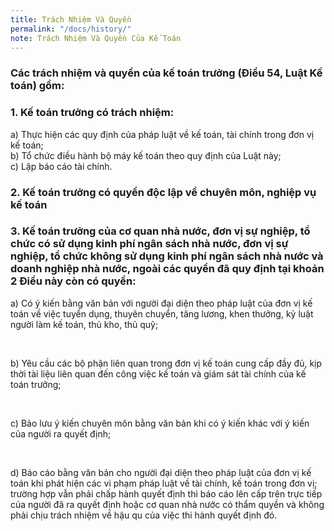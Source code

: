 ```yaml
---
title: Trách Nhiệm Và Quyền
permalink: "/docs/history/"
note: Trách Nhiệm Và Quyền Của Kế Toán
---
```


### Các trách nhiệm và quyền của kế toán trưởng (Ðiều 54, Luật Kế toán) gồm:

<div class="note">
<h3>1. Kế toán trưởng có trách nhiệm:</h3>
  <p>a) Thực hiện các quy định của pháp luật về kế toán, tài chính trong đơn vị kế toán;<Br>
b) Tổ chức điều hành bộ máy kế toán theo quy định của Luật này;<br>
c) Lập báo cáo tài chính.
 </p>
</div>

<div class="note">
<h3>2. Kế toán trưởng có quyền độc lập về chuyên môn, nghiệp vụ kế toán</h3>
</div>

<div class="note">
<h3>3. Kế toán trưởng của cơ quan nhà nước, đơn vị sự nghiệp, tổ chức có sử dụng kinh phí
ngân sách nhà nước, đơn vị sự nghiệp, tổ chức không sử dụng kinh phí ngân sách nhà nước và doanh nghiệp nhà nước, ngoài các quyền đã quy định tại khoản 2 Ðiều này còn có quyền:
</h3>
<p>a) Có ý kiến bằng văn bản với người đại diện theo pháp luật của đơn vị kế toán về việc
tuyển dụng, thuyên chuyển, tăng lương, khen thưởng, kỷ luật người làm kế toán, thủ
kho, thủ quỹ; </p><br>
<p>b) Yêu cầu các bộ phận liên quan trong đơn vị kế toán cung cấp đầy đủ, kịp thời tài liệu
liên quan đến công việc kế toán và giám sát tài chính của kế toán trưởng; </p><br>
<p>c) Bảo lưu ý kiến chuyên môn bằng văn bản khi có ý kiến khác với ý kiến của người ra
quyết định; </p><br>
<p>d) Báo cáo bằng văn bản cho người đại diện theo pháp luật của đơn vị kế toán khi phát
hiện các vi phạm pháp luật về tài chính, kế toán trong đơn vị; trường hợp vẫn phải chấp
hành quyết định thì báo cáo lên cấp trên trực tiếp của người đã ra quyết định hoặc cơ
quan nhà nước có thẩm quyền và không phải chịu trách nhiệm về hậu qu của việc thi
hành quyết định đó.
 </p>
</div>